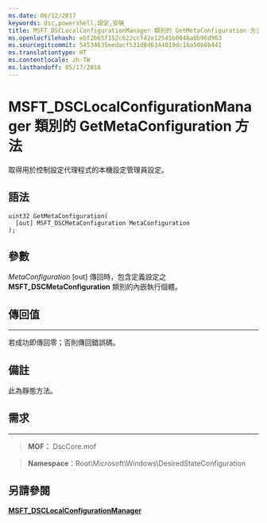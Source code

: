 ```yaml
---
ms.date: 06/12/2017
keywords: dsc,powershell,設定,安裝
title: MSFT_DSCLocalConfigurationManager 類別的 GetMetaConfiguration 方法
ms.openlocfilehash: ebf2b65f152c622ccf42e12545b0048a0b96d963
ms.sourcegitcommit: 54534635eedacf531d8d6344019dc16a50b8b441
ms.translationtype: HT
ms.contentlocale: zh-TW
ms.lasthandoff: 05/17/2018
---
```

# <a name="getmetaconfiguration-method-of-the-msftdsclocalconfigurationmanager-class"></a>MSFT_DSCLocalConfigurationManager 類別的 GetMetaConfiguration 方法

取得用於控制設定代理程式的本機設定管理員設定。

<a name="syntax"></a>語法
------

```mof
uint32 GetMetaConfiguration(
  [out] MSFT_DSCMetaConfiguration MetaConfiguration
);
```

<a name="parameters"></a>參數
----------

*MetaConfiguration* \[out\] 傳回時，包含定義設定之 **MSFT_DSCMetaConfiguration** 類別的內嵌執行個體。

## <a name="return-value"></a>傳回值
------------

若成功即傳回零；否則傳回錯誤碼。

## <a name="remarks"></a>備註

此為靜態方法。

## <a name="requirements"></a>需求
------------
>**MOF：** DscCore.mof

>**Namespace**：Root\Microsoft\Windows\DesiredStateConfiguration


## <a name="see-also"></a>另請參閱


[**MSFT_DSCLocalConfigurationManager**](msft-dsclocalconfigurationmanager.md)